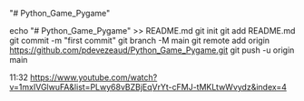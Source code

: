 "# Python_Game_Pygame" 

echo "# Python_Game_Pygame" >> README.md
git init
git add README.md
git commit -m "first commit"
git branch -M main
git remote add origin https://github.com/pdevezeaud/Python_Game_Pygame.git
git push -u origin main

11:32
https://www.youtube.com/watch?v=1mxIVGlwuFA&list=PLwy68vBZBjEqVrYt-cFMJ-tMKLtwWvydz&index=4
